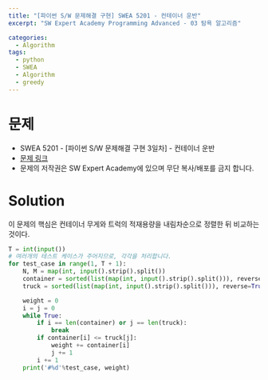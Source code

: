 ```yaml
---
title: "[파이썬 S/W 문제해결 구현] SWEA 5201 - 컨테이너 운반"
excerpt: "SW Expert Academy Programming Advanced - 03 탐욕 알고리즘"

categories:
  - Algorithm
tags:
  - python
  - SWEA
  - Algorithm
  - greedy
---
```


# 문제
- SWEA 5201 - [파이썬 S/W 문제해결 구현 3일차] - 컨테이너 운반
- [문제 링크](https://swexpertacademy.com/main/learn/course/subjectDetail.do?courseId=AVuPDYSqAAbw5UW6&subjectId=AWUYEGw61n8DFAVT#)
- 문제의 저작권은 SW Expert Academy에 있으며 무단 복사/배포를 금지 합니다.
  
  
# Solution
이 문제의 핵심은 컨테이너 무게와 트럭의 적재용량을 내림차순으로 정렬한 뒤 비교하는 것이다.  
```python
T = int(input())
# 여러개의 테스트 케이스가 주어지므로, 각각을 처리합니다.
for test_case in range(1, T + 1):
    N, M = map(int, input().strip().split())
    container = sorted(list(map(int, input().strip().split())), reverse=True)
    truck = sorted(list(map(int, input().strip().split())), reverse=True)

    weight = 0
    i = j = 0
    while True:
        if i == len(container) or j == len(truck):
            break
        if container[i] <= truck[j]:
            weight += container[i]
            j += 1
        i += 1
    print('#%d'%test_case, weight)
```


